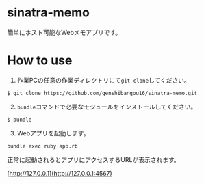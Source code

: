 # sinatra-memo

簡単にホスト可能なWebメモアプリです。

# How to use

1. 作業PCの任意の作業ディレクトリにて`git clone`してください。

```
$ git clone https://github.com/genshibangou16/sinatra-memo.git
```
2. `bundle`コマンドで必要なモジュールをインストールしてください。

```
$ bundle
```

3. Webアプリを起動します。

```
bundle exec ruby app.rb
```

正常に起動されるとアプリにアクセスするURLが表示されます。

[http://127.0.0.1](http://127.0.0.1:4567)
